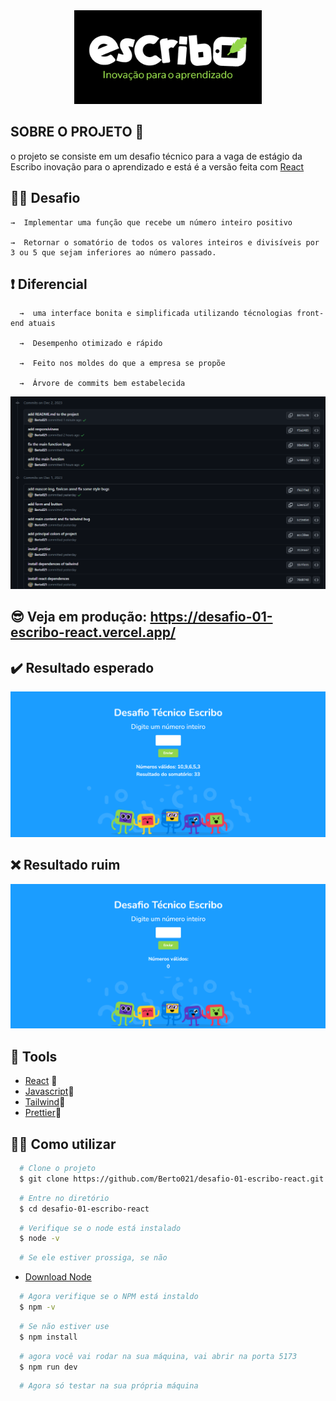 <div align="center">
  <img src="/public/escribo-img.png" alt="Banner-project" />
</div>

## SOBRE O PROJETO 🚀

o projeto se consiste em um desafio técnico para a vaga de estágio da Escribo inovação para o aprendizado e está é a versão feita com [React](https://react.dev/)

## 👨‍🏭 Desafio

    →  Implementar uma função que recebe um número inteiro positivo

    →  Retornar o somatório de todos os valores inteiros e divisíveis por 3 ou 5 que sejam inferiores ao número passado.

## ❗ Diferencial

      →  uma interface bonita e simplificada utilizando técnologias front-end atuais

      →  Desempenho otimizado e rápido

      →  Feito nos moldes do que a empresa se propõe

      →  Árvore de commits bem estabelecida

<div align="center">
  <img src="/public/commits-tree.png" alt="Banner-project" />
</div>

## 😎 Veja em produção: https://desafio-01-escribo-react.vercel.app/

## ✔️ Resultado esperado

<div align="center">
  <img src="/public/teste-certo.png" alt="Banner-project" />
</div>

## ❌ Resultado ruim

<div align="center">
  <img src="/public/teste-ruim.png" alt="Banner-project" />
  
</div>

## 🔧 Tools

- [React](https://react.dev/) 💙
- [Javascript](https://www.javascript.com/)💛
- [Tailwind](https://v2.tailwindcss.com/)💙
- [Prettier](https://prettier.io/)💚

## 👨‍💻 Como utilizar

```bash
  # Clone o projeto
  $ git clone https://github.com/Berto021/desafio-01-escribo-react.git
```

```bash
  # Entre no diretório
  $ cd desafio-01-escribo-react
```

```bash
  # Verifique se o node está instalado
  $ node -v
```

```bash
  # Se ele estiver prossiga, se não
```

- [Download Node](https://nodejs.org/en/download)

```bash
  # Agora verifique se o NPM está instaldo
  $ npm -v
```

```bash
  # Se não estiver use
  $ npm install
```

```bash
  # agora você vai rodar na sua máquina, vai abrir na porta 5173
  $ npm run dev
```

```bash
  # Agora só testar na sua própria máquina
```
